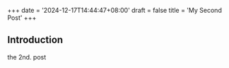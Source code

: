 +++
date = '2024-12-17T14:44:47+08:00'
draft = false
title = 'My Second Post'
+++

## Introduction

the 2nd. post

